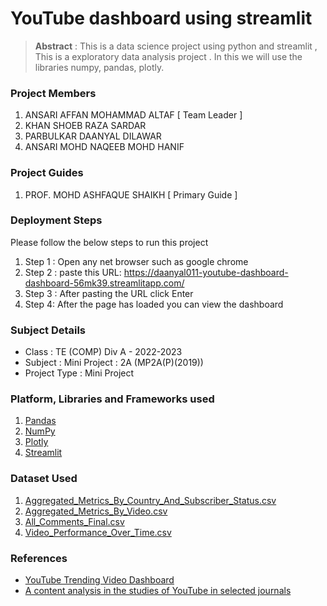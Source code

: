# YouTube dashboard using streamlit

> **Abstract** : This is a data science project  using python and streamlit , This is a exploratory data analysis project . In this we will use the libraries numpy, pandas, plotly.

### Project Members
1. ANSARI AFFAN MOHAMMAD ALTAF  [ Team Leader ] 
2. KHAN SHOEB RAZA SARDAR 
3. PARBULKAR DAANYAL DILAWAR 
4. ANSARI MOHD NAQEEB MOHD HANIF 

### Project Guides
1. PROF. MOHD ASHFAQUE SHAIKH  [ Primary Guide ] 

### Deployment Steps
Please follow the below steps to run this project
1. Step 1 : Open any net browser such as google chrome
2. Step 2 : paste this URL: https://daanyal011-youtube-dashboard-dashboard-56mk39.streamlitapp.com/ 
3. Step 3 : After pasting the URL click Enter 
4. Step 4: After the page has loaded you can view the dashboard 

### Subject Details
- Class : TE (COMP) Div A - 2022-2023
- Subject : Mini Project : 2A (MP2A(P)(2019))
- Project Type : Mini Project

### Platform, Libraries and Frameworks used
1. [Pandas](https://pandas.pydata.org/)
1. [NumPy](https://numpy.org/)
2. [Plotly](https://plotly.com/)
3. [Streamlit](https://streamlit.io/)

### Dataset Used
1. [Aggregated_Metrics_By_Country_And_Subscriber_Status.csv](https://www.kaggle.com/datasets/kenjee/ken-jee-youtube-data?select=Aggregated_Metrics_By_Country_And_Subscriber_Status.csv)
2. [Aggregated_Metrics_By_Video.csv](https://www.kaggle.com/datasets/kenjee/ken-jee-youtube-data?select=Aggregated_Metrics_By_Video.csv)
3. [All_Comments_Final.csv](https://www.kaggle.com/datasets/kenjee/ken-jee-youtube-data?select=All_Comments_Final.csv)
4. [Video_Performance_Over_Time.csv](https://www.kaggle.com/datasets/kenjee/ken-jee-youtube-data?select=Video_Performance_Over_Time.csv)

### References
- [YouTube Trending Video Dashboard](https://www.irjet.net/archives/V9/i5/IRJET-V9I5370.pdf)
- [A content analysis in the studies of YouTube in selected journals ](https://www.researchgate.net/publication/280289182_A_Content_Analysis_in_the_Studies_of_YouTube_in_Selected_Journals)
